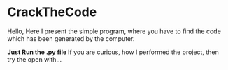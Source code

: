 # CrackTheCode
Hello, Here I present the simple program, where you have to find the code which has been generated by the computer.

<strong> Just Run the .py file </strong>
If you are curious, how I performed the project, then try the open with... 
